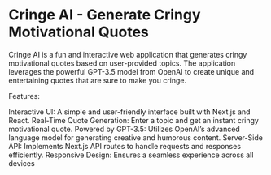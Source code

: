 # Cringe AI - Generate Cringy Motivational Quotes

Cringe AI is a fun and interactive web application that generates cringy motivational quotes based on user-provided topics. The application leverages the powerful GPT-3.5 model from OpenAI to create unique and entertaining quotes that are sure to make you cringe.

Features:

Interactive UI: A simple and user-friendly interface built with Next.js and React.
Real-Time Quote Generation: Enter a topic and get an instant cringy motivational quote.
Powered by GPT-3.5: Utilizes OpenAI’s advanced language model for generating creative and humorous content.
Server-Side API: Implements Next.js API routes to handle requests and responses efficiently.
Responsive Design: Ensures a seamless experience across all devices
